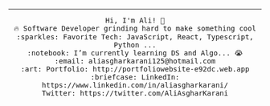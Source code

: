 
 <hr></hr>
<p align="center">
  <samp>
    Hi, I'm Ali! 👋 <br>
    🔥 Software Developer grinding hard to make something cool  <br>
    :sparkles: Favorite Tech: JavaScript, React, Typescript, Python ... <br>
    :notebook: I’m currently learning DS and Algo... 😭  <br>
    :email:	aliasgharkarani125@hotmail.com <br>
    :art: Portfolio: http://portfoliowebsite-e92dc.web.app <br>
    :briefcase: LinkedIn: https://www.linkedin.com/in/aliasgharkarani/ <br>
                Twitter: https://twitter.com/AliAsgharKarani
  </samp>
</p>

